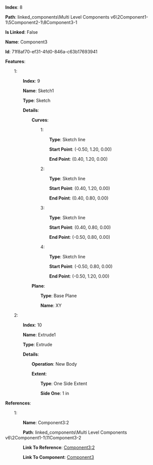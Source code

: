**Index**: 8

**Path**: linked_components\Multi Level Components v6\2Component1-1\5Component2-1\8Component3-1

**Is Linked**: False

**Name**: Component3

**Id**: 71f8af70-ef31-4fd0-846a-c63b17693941

**Features**:

&emsp;&emsp;1:

&emsp;&emsp;&emsp;&emsp;**Index**: 9

&emsp;&emsp;&emsp;&emsp;**Name**: Sketch1

&emsp;&emsp;&emsp;&emsp;**Type**: Sketch

&emsp;&emsp;&emsp;&emsp;**Details**:

&emsp;&emsp;&emsp;&emsp;&emsp;&emsp;**Curves**:

&emsp;&emsp;&emsp;&emsp;&emsp;&emsp;&emsp;&emsp;1:

&emsp;&emsp;&emsp;&emsp;&emsp;&emsp;&emsp;&emsp;&emsp;&emsp;**Type**: Sketch line

&emsp;&emsp;&emsp;&emsp;&emsp;&emsp;&emsp;&emsp;&emsp;&emsp;**Start Point**: (-0.50, 1.20, 0.00)

&emsp;&emsp;&emsp;&emsp;&emsp;&emsp;&emsp;&emsp;&emsp;&emsp;**End Point**: (0.40, 1.20, 0.00)

&emsp;&emsp;&emsp;&emsp;&emsp;&emsp;&emsp;&emsp;2:

&emsp;&emsp;&emsp;&emsp;&emsp;&emsp;&emsp;&emsp;&emsp;&emsp;**Type**: Sketch line

&emsp;&emsp;&emsp;&emsp;&emsp;&emsp;&emsp;&emsp;&emsp;&emsp;**Start Point**: (0.40, 1.20, 0.00)

&emsp;&emsp;&emsp;&emsp;&emsp;&emsp;&emsp;&emsp;&emsp;&emsp;**End Point**: (0.40, 0.80, 0.00)

&emsp;&emsp;&emsp;&emsp;&emsp;&emsp;&emsp;&emsp;3:

&emsp;&emsp;&emsp;&emsp;&emsp;&emsp;&emsp;&emsp;&emsp;&emsp;**Type**: Sketch line

&emsp;&emsp;&emsp;&emsp;&emsp;&emsp;&emsp;&emsp;&emsp;&emsp;**Start Point**: (0.40, 0.80, 0.00)

&emsp;&emsp;&emsp;&emsp;&emsp;&emsp;&emsp;&emsp;&emsp;&emsp;**End Point**: (-0.50, 0.80, 0.00)

&emsp;&emsp;&emsp;&emsp;&emsp;&emsp;&emsp;&emsp;4:

&emsp;&emsp;&emsp;&emsp;&emsp;&emsp;&emsp;&emsp;&emsp;&emsp;**Type**: Sketch line

&emsp;&emsp;&emsp;&emsp;&emsp;&emsp;&emsp;&emsp;&emsp;&emsp;**Start Point**: (-0.50, 0.80, 0.00)

&emsp;&emsp;&emsp;&emsp;&emsp;&emsp;&emsp;&emsp;&emsp;&emsp;**End Point**: (-0.50, 1.20, 0.00)

&emsp;&emsp;&emsp;&emsp;&emsp;&emsp;**Plane**:

&emsp;&emsp;&emsp;&emsp;&emsp;&emsp;&emsp;&emsp;**Type**: Base Plane

&emsp;&emsp;&emsp;&emsp;&emsp;&emsp;&emsp;&emsp;**Name**: XY

&emsp;&emsp;2:

&emsp;&emsp;&emsp;&emsp;**Index**: 10

&emsp;&emsp;&emsp;&emsp;**Name**: Extrude1

&emsp;&emsp;&emsp;&emsp;**Type**: Extrude

&emsp;&emsp;&emsp;&emsp;**Details**:

&emsp;&emsp;&emsp;&emsp;&emsp;&emsp;**Operation**: New Body

&emsp;&emsp;&emsp;&emsp;&emsp;&emsp;**Extent**:

&emsp;&emsp;&emsp;&emsp;&emsp;&emsp;&emsp;&emsp;**Type**: One Side Extent

&emsp;&emsp;&emsp;&emsp;&emsp;&emsp;&emsp;&emsp;**Side One**: 1 in

**References**:

&emsp;&emsp;1:

&emsp;&emsp;&emsp;&emsp;**Name**: Component3:2

&emsp;&emsp;&emsp;&emsp;**Path**: linked_components\Multi Level Components v6\2Component1-1\11Component3-2

&emsp;&emsp;&emsp;&emsp;**Link To Reference**: [Component3:2](/data_test/linked_components/Multi%20Level%20Components%20v6/2Component1-1/11Component3-2/timeline.md)

&emsp;&emsp;&emsp;&emsp;**Link To Component**: [Component3](/data_test/linked_components/Multi%20Level%20Components%20v6/2Component1-1/5Component2-1/8Component3-1/timeline.md)

